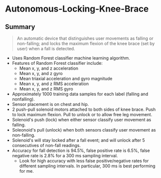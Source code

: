# Autonomous-Locking-Knee-Brace

## Summary
> An automatic device that distinguishes user movements as falling or non-falling; and locks the maximum flexion of the knee brace (set by user) when a fall is detected.
- Uses Random Forest classifier machine learning algorithm.
- Features of Random Forest classifier include:
  - Mean x, y, and z acceleration
  - Mean x, y, and z gyro
  - Mean triaxial acceleration and gyro magnitude
  - Mean x, y, and z RMS acceleration
  - Mean x, y, and z RMS gyro
- Approximately 1000 training data samples for each label (falling and nonfalling).
- Sensor placement is on chest and hip.
- 2 push-pull solenoid motors attached to both sides of knee brace.
      Push to lock maximum flexion.
      Pull to unlock or to allow free leg movement.
- Solenoid's push (lock) when either sensor classify user movement as falling.
- Soleonoid's pull (unlock) when both sensors classify user movement as non-falling.
- Solenoid's will stay locked after a fall event; and will unlock after 5 consecutives of non-fall readings.
- Accuracy for fall detection is 94.5%, false positive rate is 6.5%, false negative rate is 2.8% for a 300 ms sampling interval.
  - Look for high accuracy with less false positive/negative rates for different sampling intervals.
      In particular, 300 ms is best performing for me.
      
     
     
     

